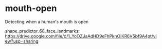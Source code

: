 # mouth-open
Detecting when a human's mouth is open


shape_predictor_68_face_landmarks:
https://drive.google.com/file/d/1_YoOZJaAdHD9eFhPknOIKR6V5bf9A4pt/view?usp=sharing
